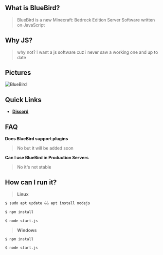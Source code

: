 ## What is BlueBird?

> BlueBird is a new Minecraft: Bedrock Edition Server Software written on JavaScript

## Why JS?
> why not? I want a js software cuz i never saw a working one and up to date

## Pictures
<img src="https://media.discordapp.net/attachments/947005759537971270/948471077892415518/unknown.png" alt="BlueBird">

## Quick Links

* __[Discord](https://discord.gg/KQCYsxAD2b)__

## FAQ
**Does BlueBird support plugins**
> No but it will be added soon

**Can I use BlueBird in Production Servers**
> No it's not stable

## How can I run it?
>**Linux**
```php
$ sudo apt update && apt install nodejs
```
```php
$ npm install
```
```php
$ node start.js
```
>**Windows**
```php
$ npm install
```
```php
$ node start.js
```
